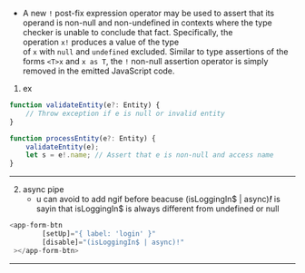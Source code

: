 - A new `!` post-fix expression operator may be used to assert that its operand is non-null and non-undefined in contexts where the type checker is unable to conclude that fact. Specifically, the operation `x!` produces a value of the type of `x` with `null` and `undefined` excluded. Similar to type assertions of the forms `<T>x` and `x as T`, the `!` non-null assertion operator is simply removed in the emitted JavaScript code.

1. ex
```typescript
function validateEntity(e?: Entity) {    
	// Throw exception if e is null or invalid entity 
}  

function processEntity(e?: Entity) {    
	validateEntity(e);    
	let s = e!.name; // Assert that e is non-null and access name 
} 
```
---
2. async pipe
	- u can avoid to add ngif before beacuse (isLoggingIn$ | async)***!*** is sayin that isLoggingIn$ is always different from undefined or null
```typescript
<app-form-btn
        [setUp]="{ label: 'login' }"
        [disable]="(isLoggingIn$ | async)!"
 ></app-form-btn>
```
---
